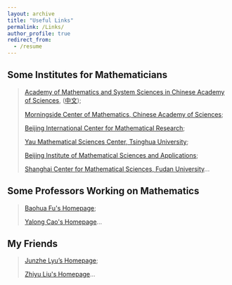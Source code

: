 ```yaml
---
layout: archive
title: "Useful Links"
permalink: /Links/
author_profile: true
redirect_from:
  - /resume
---
```


## Some Institutes for Mathematicians

> [Academy of Mathematics and System Sciences in Chinese Academy of Sciences](http://english.amss.cas.cn/), ([中文](http://www.amss.ac.cn/));
>
> [Morningside Center of Mathematics, Chinese Academy of Sciences](http://www.mcm.ac.cn/);
> 
> [Beijing International Center for Mathematical Research](https://bicmr.pku.edu.cn/);
>
> [Yau Mathematical Sciences Center, Tsinghua University](https://ymsc.tsinghua.edu.cn/en/);
>
> [Beijing Institute of Mathematical Sciences and Applications](https://www.bimsa.cn/);
>
> [Shanghai Center for Mathematical Sciences, Fudan University](https://scms.fudan.edu.cn/)...


## Some Professors Working on Mathematics

> [Baohua Fu's Homepage](http://www.math.ac.cn/people/fbh/);
>
> [Yalong Cao's Homepage](https://sites.google.com/site/yalongcaoshomepage/home)...


## My Friends

> [Junzhe Lyu’s Homepage](https://taiataiat.github.io/);
>
> [Zhiyu Liu's Homepage](https://sites.google.com/view/zhiyuliu)...
